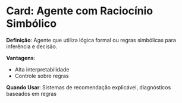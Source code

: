 # Card: Agente com Raciocínio Simbólico

**Definição**: Agente que utiliza lógica formal ou regras simbólicas para inferência e decisão.

**Vantagens**:
- Alta interpretabilidade
- Controle sobre regras

**Quando Usar**:
Sistemas de recomendação explicável, diagnósticos baseados em regras
